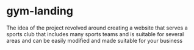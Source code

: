 # gym-landing
 The idea of the project revolved around creating a website that serves a sports club that includes many sports teams and is suitable for several areas and can be easily modified and made suitable for your business
